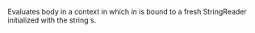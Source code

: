 Evaluates body in a context in which *in* is bound to a fresh
  StringReader initialized with the string s.